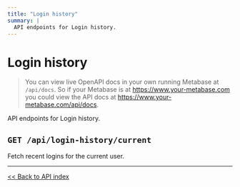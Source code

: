```yaml
---
title: "Login history"
summary: |
  API endpoints for Login history.
---
```


# Login history

> You can view live OpenAPI docs in your own running Metabase at `/api/docs`.
   So if your Metabase is at https://www.your-metabase.com you could view
   the API docs at https://www.your-metabase.com/api/docs.

API endpoints for Login history.

## `GET /api/login-history/current`

Fetch recent logins for the current user.

---

[<< Back to API index](../api-documentation.md)